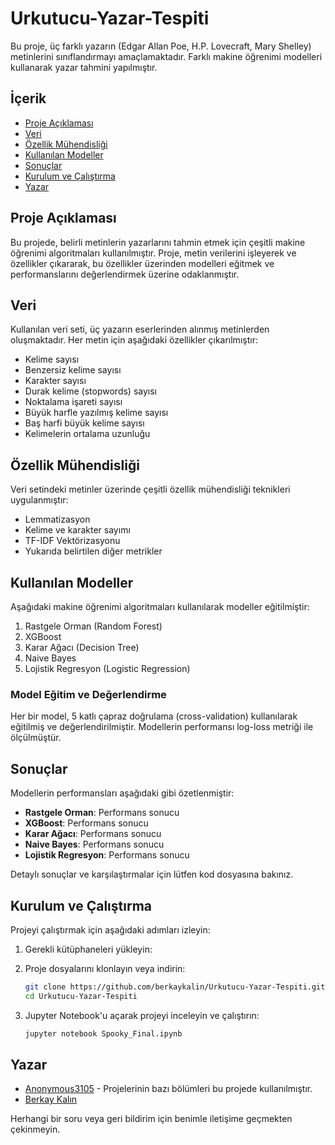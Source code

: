 # Urkutucu-Yazar-Tespiti

Bu proje, üç farklı yazarın (Edgar Allan Poe, H.P. Lovecraft, Mary Shelley) metinlerini sınıflandırmayı amaçlamaktadır. Farklı makine öğrenimi modelleri kullanarak yazar tahmini yapılmıştır.

## İçerik

- [Proje Açıklaması](#proje-açıklaması)
- [Veri](#veri)
- [Özellik Mühendisliği](#özellik-mühendisliği)
- [Kullanılan Modeller](#kullanılan-modeller)
- [Sonuçlar](#sonuçlar)
- [Kurulum ve Çalıştırma](#kurulum-ve-çalıştırma)
- [Yazar](#yazar)

## Proje Açıklaması

Bu projede, belirli metinlerin yazarlarını tahmin etmek için çeşitli makine öğrenimi algoritmaları kullanılmıştır. Proje, metin verilerini işleyerek ve özellikler çıkararak, bu özellikler üzerinden modelleri eğitmek ve performanslarını değerlendirmek üzerine odaklanmıştır.

## Veri

Kullanılan veri seti, üç yazarın eserlerinden alınmış metinlerden oluşmaktadır. Her metin için aşağıdaki özellikler çıkarılmıştır:

- Kelime sayısı
- Benzersiz kelime sayısı
- Karakter sayısı
- Durak kelime (stopwords) sayısı
- Noktalama işareti sayısı
- Büyük harfle yazılmış kelime sayısı
- Baş harfi büyük kelime sayısı
- Kelimelerin ortalama uzunluğu

## Özellik Mühendisliği

Veri setindeki metinler üzerinde çeşitli özellik mühendisliği teknikleri uygulanmıştır:

- Lemmatizasyon
- Kelime ve karakter sayımı
- TF-IDF Vektörizasyonu
- Yukarıda belirtilen diğer metrikler

## Kullanılan Modeller

Aşağıdaki makine öğrenimi algoritmaları kullanılarak modeller eğitilmiştir:

1. Rastgele Orman (Random Forest)
2. XGBoost
3. Karar Ağacı (Decision Tree)
4. Naive Bayes
5. Lojistik Regresyon (Logistic Regression)

### Model Eğitim ve Değerlendirme

Her bir model, 5 katlı çapraz doğrulama (cross-validation) kullanılarak eğitilmiş ve değerlendirilmiştir. Modellerin performansı log-loss metriği ile ölçülmüştür.

## Sonuçlar

Modellerin performansları aşağıdaki gibi özetlenmiştir:

- **Rastgele Orman**: Performans sonucu
- **XGBoost**: Performans sonucu
- **Karar Ağacı**: Performans sonucu
- **Naive Bayes**: Performans sonucu
- **Lojistik Regresyon**: Performans sonucu

Detaylı sonuçlar ve karşılaştırmalar için lütfen kod dosyasına bakınız.

## Kurulum ve Çalıştırma

Projeyi çalıştırmak için aşağıdaki adımları izleyin:

1. Gerekli kütüphaneleri yükleyin:

2. Proje dosyalarını klonlayın veya indirin:
    ```bash
    git clone https://github.com/berkaykalin/Urkutucu-Yazar-Tespiti.git
    cd Urkutucu-Yazar-Tespiti
    ```

3. Jupyter Notebook'u açarak projeyi inceleyin ve çalıştırın:
    ```bash
    jupyter notebook Spooky_Final.ipynb
    ```

## Yazar
- [Anonymous3105]((https://github.com/Anonymous3105/Spooky-Author-Identification)) - Projelerinin bazı bölümleri bu projede kullanılmıştır.
- [Berkay Kalın](https://github.com/berkaykalin)

Herhangi bir soru veya geri bildirim için benimle iletişime geçmekten çekinmeyin.

